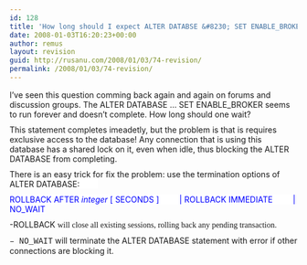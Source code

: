 ```yaml
---
id: 128
title: 'How long should I expect ALTER DATABSE &#8230; SET ENABLE_BROKER to run?'
date: 2008-01-03T16:20:23+00:00
author: remus
layout: revision
guid: http://rusanu.com/2008/01/03/74-revision/
permalink: /2008/01/03/74-revision/
---
```

 <span style="color: #333333; font-family: Verdana; font-size: 12px; line-height: 15px" class="Apple-style-span"></span> 

<p style="margin-top: 10px; margin-right: 0px; margin-bottom: 10px; margin-left: 0px">
  I&#8217;ve seen this question comming back again and again on forums and discussion groups. The ALTER DATABASE &#8230; SET ENABLE_BROKER seems to run forever and doesn&#8217;t complete. How long should one wait?
</p>

<p style="margin-top: 10px; margin-right: 0px; margin-bottom: 10px; margin-left: 0px">
  This statement completes imeadetly, but the problem is that is requires exclusive access to the database! Any connection that is using this database has a shared lock on it, even when idle, thus blocking the ALTER DATABASE from completing.
</p>

<p style="margin-top: 10px; margin-right: 0px; margin-bottom: 10px; margin-left: 0px">
  There is an easy trick for fix the problem: use the termination options of ALTER DATABASE:<font style="background-color: #ffffff" color="#0000ff">        </font>
</p>

<p style="margin-top: 10px; margin-right: 0px; margin-bottom: 10px; margin-left: 0px">
  <font style="background-color: #ffffff" color="#0000ff">ROLLBACK AFTER <em>integer</em> [ SECONDS ]         | ROLLBACK IMMEDIATE         | NO_WAIT</font>
</p>

<p style="margin-top: 10px; margin-right: 0px; margin-bottom: 10px; margin-left: 0px">
  -ROLLBACK <font face="Times New Roman">will close all existing sessions, rolling back any pending transaction.</font>
</p>

<p style="margin-top: 10px; margin-right: 0px; margin-bottom: 10px; margin-left: 0px">
  <font face="Courier New">&#8211; NO_WAIT</font> will terminate the ALTER DATABASE statement with error if other connections are blocking it.
</p>

 